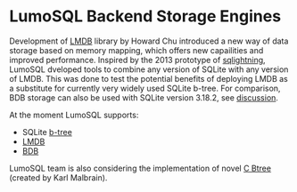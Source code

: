 <!-- SPDX-License-Identifier: CC-BY-SA-4.0 -->
<!-- SPDX-FileCopyrightText: 2020 The LumoSQL Authors -->
<!-- SPDX-ArtifactOfProjectName: LumoSQL -->
<!-- SPDX-FileType: Documentation -->
<!-- SPDX-FileComment: Original by Dan Shearer, 2019 -->


# LumoSQL Backend Storage Engines

Development of [LMDB](https://github.com/LMDB/lmdb) library by Howard Chu introduced a new way of data storage based on memory mapping, which offers new capailities and improved performance. Inspired by the 2013 prototype of [sqlightning](https://github.com/LMDB/sqlightning), LumoSQL dveloped tools to combine any version of SQLite with any version of LMDB. This was done to test the potential benefits of deploying LMDB as a substitute for currently very widely used SQLite b-tree. For comparison, BDB storage can also be used with SQLite version 3.18.2, see [discussion](https://lumosql.org/src/lumosql/doc/tip/doc/lumo-sqlite-bdb-backend.md).

At the moment LumoSQL supports:

- SQLite [b-tree](https://sqlite.org/src4/doc/trunk/www/bt.wiki)
- [LMDB](http://www.lmdb.tech/doc/)
- [BDB](https://docs.oracle.com/database/bdb181/html/gsg/C/BerkeleyDB-Core-C-GSG.pdf#%5B%7B%22num%22%3A44%2C%22gen%22%3A0%7D%2C%7B%22name%22%3A%22XYZ%22%7D%2C86.4%2C691.2%2Cnull%5D)


LumoSQL team is also considering the implementation of novel [C Btree](https://lumosql.org/src/lumosql/doc/tip/doc/lumo-malbrain-backend.md) (created by Karl Malbrain).

